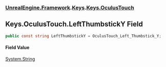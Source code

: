 ### [UnrealEngine.Framework](./UnrealEngine-Framework.md 'UnrealEngine.Framework').[Keys](./Keys.md 'UnrealEngine.Framework.Keys').[Keys.OculusTouch](./Keys-OculusTouch.md 'UnrealEngine.Framework.Keys.OculusTouch')
## Keys.OculusTouch.LeftThumbstickY Field
  
```csharp
public const string LeftThumbstickY = OculusTouch_Left_Thumbstick_Y;
```
#### Field Value
[System.String](https://docs.microsoft.com/en-us/dotnet/api/System.String 'System.String')  
